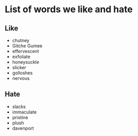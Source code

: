 # List of words we like and hate

## Like
- chutney
- Gitche Gumee
- effervescent
- exfoliate
- honeysuckle
- slicker
- golloshes
- nervous

## Hate
- slacks
- immaculate
- pristine
- plush
- davenport
